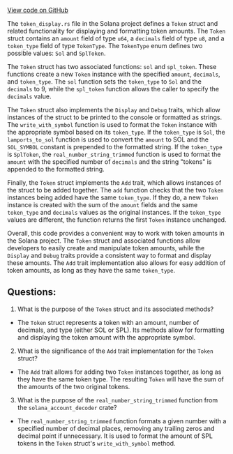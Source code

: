 [View code on GitHub](https://github.com/solana-labs/solana/blob/master/tokens/src/token_display.rs)

The `token_display.rs` file in the Solana project defines a `Token` struct and related functionality for displaying and formatting token amounts. The `Token` struct contains an `amount` field of type `u64`, a `decimals` field of type `u8`, and a `token_type` field of type `TokenType`. The `TokenType` enum defines two possible values: `Sol` and `SplToken`. 

The `Token` struct has two associated functions: `sol` and `spl_token`. These functions create a new `Token` instance with the specified `amount`, `decimals`, and `token_type`. The `sol` function sets the `token_type` to `Sol` and the `decimals` to 9, while the `spl_token` function allows the caller to specify the `decimals` value.

The `Token` struct also implements the `Display` and `Debug` traits, which allow instances of the struct to be printed to the console or formatted as strings. The `write_with_symbol` function is used to format the `Token` instance with the appropriate symbol based on its `token_type`. If the `token_type` is `Sol`, the `lamports_to_sol` function is used to convert the `amount` to SOL and the `SOL_SYMBOL` constant is prepended to the formatted string. If the `token_type` is `SplToken`, the `real_number_string_trimmed` function is used to format the `amount` with the specified number of `decimals` and the string "tokens" is appended to the formatted string.

Finally, the `Token` struct implements the `Add` trait, which allows instances of the struct to be added together. The `add` function checks that the two `Token` instances being added have the same `token_type`. If they do, a new `Token` instance is created with the sum of the `amount` fields and the same `token_type` and `decimals` values as the original instances. If the `token_type` values are different, the function returns the first `Token` instance unchanged.

Overall, this code provides a convenient way to work with token amounts in the Solana project. The `Token` struct and associated functions allow developers to easily create and manipulate token amounts, while the `Display` and `Debug` traits provide a consistent way to format and display these amounts. The `Add` trait implementation also allows for easy addition of token amounts, as long as they have the same `token_type`.
## Questions: 
 1. What is the purpose of the `Token` struct and its associated methods?
- The `Token` struct represents a token with an amount, number of decimals, and type (either SOL or SPL). Its methods allow for formatting and displaying the token amount with the appropriate symbol.

2. What is the significance of the `Add` trait implementation for the `Token` struct?
- The `Add` trait allows for adding two `Token` instances together, as long as they have the same token type. The resulting `Token` will have the sum of the amounts of the two original tokens.

3. What is the purpose of the `real_number_string_trimmed` function from the `solana_account_decoder` crate?
- The `real_number_string_trimmed` function formats a given number with a specified number of decimal places, removing any trailing zeros and decimal point if unnecessary. It is used to format the amount of SPL tokens in the `Token` struct's `write_with_symbol` method.